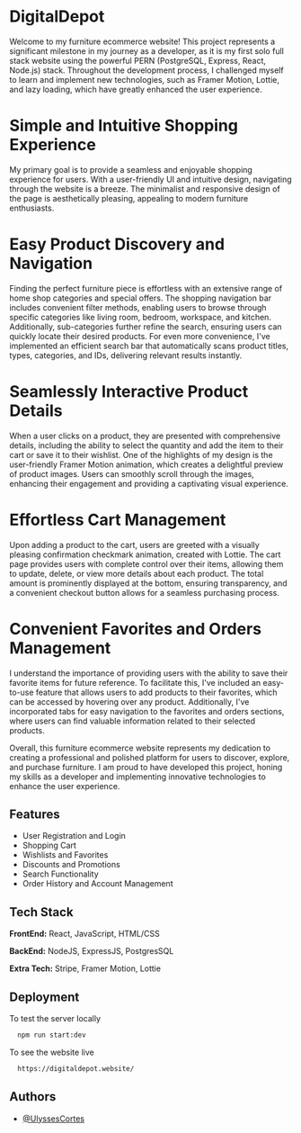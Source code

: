 
# DigitalDepot

Welcome to my furniture ecommerce website! This project represents a significant milestone in my journey as a developer, as it is my first solo full stack website using the powerful PERN (PostgreSQL, Express, React, Node.js) stack. Throughout the development process, I challenged myself to learn and implement new technologies, such as Framer Motion, Lottie, and lazy loading, which have greatly enhanced the user experience.

# Simple and Intuitive Shopping Experience
My primary goal is to provide a seamless and enjoyable shopping experience for users. With a user-friendly UI and intuitive design, navigating through the website is a breeze. The minimalist and responsive design of the page is aesthetically pleasing, appealing to modern furniture enthusiasts.

# Easy Product Discovery and Navigation
Finding the perfect furniture piece is effortless with an extensive range of home shop categories and special offers. The shopping navigation bar includes convenient filter methods, enabling users to browse through specific categories like living room, bedroom, workspace, and kitchen. Additionally, sub-categories further refine the search, ensuring users can quickly locate their desired products. For even more convenience, I've implemented an efficient search bar that automatically scans product titles, types, categories, and IDs, delivering relevant results instantly.

# Seamlessly Interactive Product Details
When a user clicks on a product, they are presented with comprehensive details, including the ability to select the quantity and add the item to their cart or save it to their wishlist. One of the highlights of my design is the user-friendly Framer Motion animation, which creates a delightful preview of product images. Users can smoothly scroll through the images, enhancing their engagement and providing a captivating visual experience.

# Effortless Cart Management
Upon adding a product to the cart, users are greeted with a visually pleasing confirmation checkmark animation, created with Lottie. The cart page provides users with complete control over their items, allowing them to update, delete, or view more details about each product. The total amount is prominently displayed at the bottom, ensuring transparency, and a convenient checkout button allows for a seamless purchasing process.

# Convenient Favorites and Orders Management
I understand the importance of providing users with the ability to save their favorite items for future reference. To facilitate this, I've included an easy-to-use feature that allows users to add products to their favorites, which can be accessed by hovering over any product. Additionally, I've incorporated tabs for easy navigation to the favorites and orders sections, where users can find valuable information related to their selected products.

Overall, this furniture ecommerce website represents my dedication to creating a professional and polished platform for users to discover, explore, and purchase furniture. I am proud to have developed this project, honing my skills as a developer and implementing innovative technologies to enhance the user experience.

## Features

- User Registration and Login
- Shopping Cart
- Wishlists and Favorites
- Discounts and Promotions
- Search Functionality
- Order History and Account Management

## Tech Stack

**FrontEnd:** React, JavaScript, HTML/CSS

**BackEnd:** NodeJS, ExpressJS, PostgresSQL

**Extra Tech:** Stripe, Framer Motion, Lottie 

## Deployment

To test the server locally

```bash
  npm run start:dev
```

To see the website live

```bash
  https://digitaldepot.website/
```

## Authors

- [@UlyssesCortes](https://github.com/UlyssesCortes)



